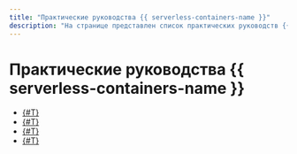 ```yaml
---
title: "Практические руководства {{ serverless-containers-name }}"
description: "На странице представлен список практических руководств {{ serverless-containers-name }}."
---
```


# Практические руководства {{ serverless-containers-name }}

* [{#T}](movies-database.md)
* [{#T}](ci-cd-serverless.md)
* [{#T}](pg-connect.md)
* [{#T}](deploy-app-container.md)

